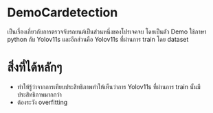 # DemoCardetection

เป็นเรื่องเกี่ยวกับการตรวจจับรถยนต์เป็นส่วนหนึ่งของโปรเจคจบ โดยเป็นตัว Demo 
ใช้ภาษา python กับ Yolov11s และอีกส่วนคือ Yolov11s ที่ผ่านการ train 
โดย dataset 

# สิ่งที่ได้หลักๆ
- ทำให้รู้ว่าจากการเทียบประสิทธิภาพทำให้เห็นว่าการ Yolov11s ที่ผ่านการ train นั้นมีประสิทธิภาพมากกว่า
- ต้องระวัง overfitting

